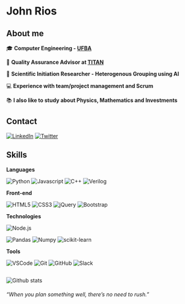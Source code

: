 # John Rios

## About me

:mortar_board: **Computer Engineering - [UFBA](https://ufba.br)**

:office: **Quality Assurance Advisor at [TITAN](https://titanci.com.br/)**

:microscope: **Scientific Initiation Researcher - Heterogenous Grouping using AI** 

:computer: **Experience with team/project management and Scrum**

:books: **I also like to study about Physics, Mathematics and Investments**

## Contact

[![LinkedIn](https://img.shields.io/static/v1?label=&message=LinkedIn&color=000000&style=flat&logo=linkedin)](https://www.linkedin.com/in/jo%C3%A3o-paulo-rios-434538181/)
[![Twitter](https://img.shields.io/static/v1?label=&message=Twitter&color=000000&style=flat&logo=twitter)](https://twitter.com/_JohnRios_)

## Skills

**Languages**

![Python](https://img.shields.io/static/v1?label=&message=Python&color=000000&style=flat&logo=Python)
![Javascript](https://img.shields.io/static/v1?label=&message=Javascript&color=000000&style=flat&logo=Javascript)
![C++](https://img.shields.io/badge/-C++-0E0E0F?style=flat&logo=C++)
![Verilog](https://img.shields.io/static/v1?label=&message=Verilog&color=000000&style=flat)

**Front-end**

![HTML5](https://img.shields.io/static/v1?label=&message=HTML5&color=000000&style=flat&logo=HTML5)
![CSS3](https://img.shields.io/static/v1?label=&message=CSS3&color=000000&style=flat&logo=CSS3)
![jQuery](https://img.shields.io/static/v1?label=&message=jQuery&color=000000&style=flat&logo=jQuery)
![Bootstrap](https://img.shields.io/static/v1?label=&message=Bootstrap&color=000000&style=flat&logo=Bootstrap)

**Technologies**


![Node.js](https://img.shields.io/static/v1?label=&message=Node.js&color=000000&style=flat&logo=Node.js)

![Pandas](https://img.shields.io/static/v1?label=&message=Pandas&color=000000&style=flat&logo=Pandas)
![Numpy](https://img.shields.io/static/v1?label=&message=Numpy&color=000000&style=flat&logo=Numpy)
![scikit-learn](https://img.shields.io/static/v1?label=&message=scikit-learn&color=000000&style=flat&logo=scikit-learn)

**Tools**

![VSCode](https://img.shields.io/static/v1?label=&message=VSCode&color=000000&style=flat&logo=visual-studio-code)
![Git](https://img.shields.io/static/v1?label=&message=Git&color=000000&style=flat&logo=git)
![GitHub](https://img.shields.io/static/v1?label=&message=GitHub&color=000000&style=flat&logo=github)
![Slack](https://img.shields.io/static/v1?label=&message=Slack&color=000000&style=flat&logo=slack)


## 

![Github stats](https://github-readme-stats.vercel.app/api?username=JohnRios&hide=issues&theme=tokyonight&show_icons=true&hide_border=false&count_private=true&include_all_commits=true&line_height=24.5)


###### “When you plan something well, there’s no need to rush.”




